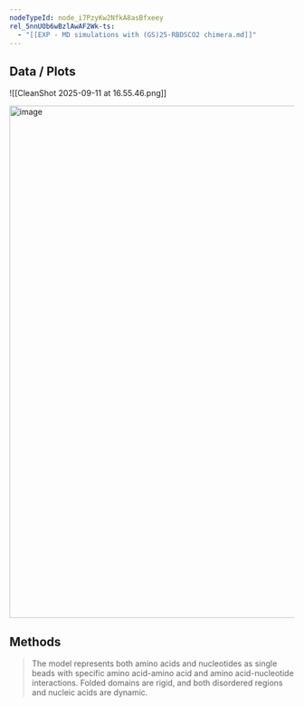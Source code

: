 ```yaml
---
nodeTypeId: node_i7PzyKw2NfkA8asBfxeey
rel_5nnUOb6wBzlAwAF2Wk-ts:
  - "[[EXP - MD simulations with (GS)25-RBDSCO2 chimera.md]]"
---
```

## Data / Plots
![[CleanShot 2025-09-11 at 16.55.46.png]]

<img width="1192" height="904" alt="image" src="https://github.com/user-attachments/assets/10e5c777-6a3c-401f-aa8d-c302c1180954" />


## Methods

> The model represents both amino acids and nucleotides as single beads with specific amino acid-amino acid and amino acid-nucleotide interactions. Folded domains are rigid, and both disordered regions and nucleic acids are dynamic.
